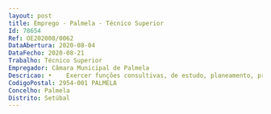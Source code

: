 ```yaml
--- 
layout: post
title: Emprego - Palmela - Técnico Superior
Id: 78654
Ref: OE202008/0062
DataAbertura: 2020-08-04
DataFecho: 2020-08-21
Trabalho: Técnico Superior
Empregador: Câmara Municipal de Palmela
Descricao: •	Exercer funções consultivas, de estudo, planeamento, programação, avaliação e aplicação de métodos e processos de natureza técnica e ou científica de suporte à decisão •	Elaborar, com elevada autonomia, pareceres, informações e relatórios técnicos no âmbito da área de atividade submetendo à apreciação superior •	Assegurar a representação do serviço e ou organismo em assuntos da sua especialidade, tomando opções de índole técnica, enquadradas por diretivas ou orientações superiores •	Conceber projetos e planos de melhoria contínua com impacto positivo na concretização das atribuições e nos resultados do serviço •	Autocondução sempre que necessário para a satisfação das necessidades do serviço, desde que devidamente habilitado para o efeito.•	Planear, programar, desenvolver e controlar as atividades referentes à área do aprovisionamento, de acordo com a legislação laboral, normas regulamentares e procedimentos aplicáveis •	Assegurar a gestão das disponibilidades financeiras •	Gerir os fluxos físicos de bens e materiais, do ponto de origem ao ponto de consumo, em conformidade com os requisitos e as necessidades da autarquia •	Analisar os relatórios de conformidade de gestão de stocks, adotando as ações necessárias •	Avaliar e analisar novas versões das listas de materiais, efetuando sugestões de melhoria •	Avaliar e analisar os stocks de segurança, mínimos e de rutura dos materiais com stocks constituídos, propondo aquisições •	Elaborar o planeamento anual de aquisições de bens e serviços  •	Avaliar e analisar o desempenho dos fornecedores •	Efetuar os procedimentos de aquisição adequados, assegurando a componente estratégica das compras do município •	Participar em plataformas de negociação dinâmica
CodigoPostal: 2954-001 PALMELA
Concelho: Palmela
Distrito: Setúbal
--- 
```

